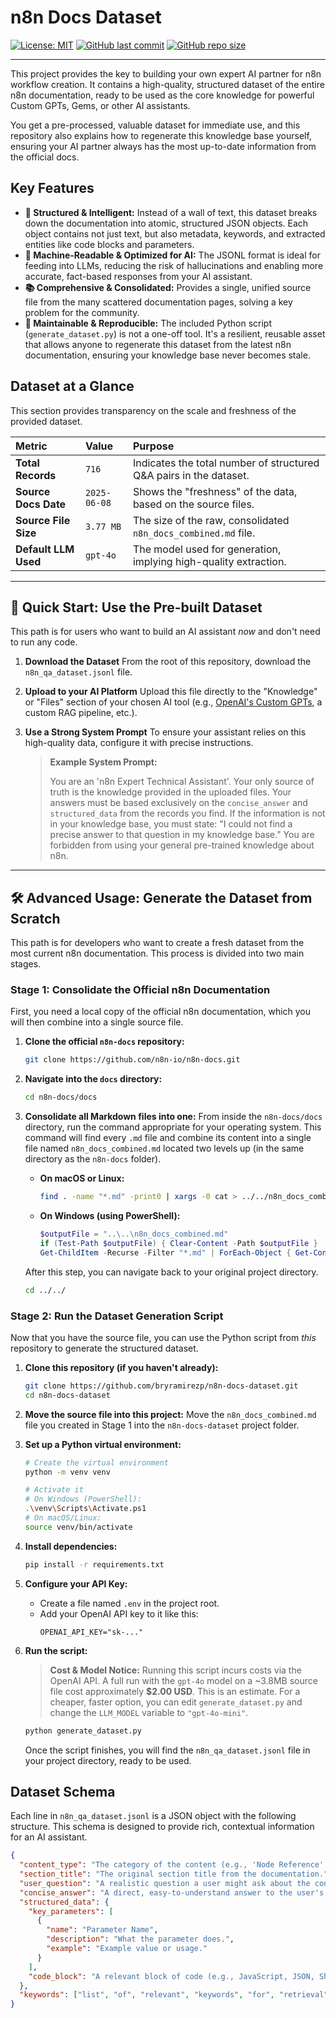 # n8n Docs Dataset

[![License: MIT](https://img.shields.io/badge/License-MIT-yellow.svg)](https://github.com/bryramirezp/n8n-docs-dataset/blob/main/LICENSE)
[![GitHub last commit](https://img.shields.io/github/last-commit/bryramirezp/n8n-docs-dataset)](https://github.com/bryramirezp/n8n-docs-dataset/commits/main)
[![GitHub repo size](https://img.shields.io/github/repo-size/bryramirezp/n8n-docs-dataset)](https://github.com/bryramirezp/n8n-docs-dataset)

---

This project provides the key to building your own expert AI partner for n8n workflow creation. It contains a high-quality, structured dataset of the entire n8n documentation, ready to be used as the core knowledge for powerful Custom GPTs, Gems, or other AI assistants.

You get a pre-processed, valuable dataset for immediate use, and this repository also explains how to regenerate this knowledge base yourself, ensuring your AI partner always has the most up-to-date information from the official docs.

## Key Features

* **🧠 Structured & Intelligent:** Instead of a wall of text, this dataset breaks down the documentation into atomic, structured JSON objects. Each object contains not just text, but also metadata, keywords, and extracted entities like code blocks and parameters.
* **🤖 Machine-Readable & Optimized for AI:** The JSONL format is ideal for feeding into LLMs, reducing the risk of hallucinations and enabling more accurate, fact-based responses from your AI assistant.
* **📚 Comprehensive & Consolidated:** Provides a single, unified source file from the many scattered documentation pages, solving a key problem for the community.
* **🔧 Maintainable & Reproducible:** The included Python script (`generate_dataset.py`) is not a one-off tool. It's a resilient, reusable asset that allows anyone to regenerate this dataset from the latest n8n documentation, ensuring your knowledge base never becomes stale.

## Dataset at a Glance

This section provides transparency on the scale and freshness of the provided dataset.

| Metric | Value | Purpose |
| :--- | :--- | :--- |
| **Total Records** | `716` | Indicates the total number of structured Q&A pairs in the dataset. |
| **Source Docs Date** | `2025-06-08` | Shows the "freshness" of the data, based on the source files. |
| **Source File Size**| `3.77 MB` | The size of the raw, consolidated `n8n_docs_combined.md` file. |
| **Default LLM Used**| `gpt-4o` | The model used for generation, implying high-quality extraction. |

---

## 🚀 Quick Start: Use the Pre-built Dataset

This path is for users who want to build an AI assistant *now* and don't need to run any code.

1.  **Download the Dataset**
    From the root of this repository, download the `n8n_qa_dataset.jsonl` file.

2.  **Upload to your AI Platform**
    Upload this file directly to the "Knowledge" or "Files" section of your chosen AI tool (e.g., [OpenAI's Custom GPTs](https://chat.openai.com/gpts/editor), a custom RAG pipeline, etc.).

3.  **Use a Strong System Prompt**
    To ensure your assistant relies on this high-quality data, configure it with precise instructions.

    > **Example System Prompt:**
    >
    > You are an 'n8n Expert Technical Assistant'. Your only source of truth is the knowledge provided in the uploaded files. Your answers must be based exclusively on the `concise_answer` and `structured_data` from the records you find. If the information is not in your knowledge base, you must state: "I could not find a precise answer to that question in my knowledge base." You are forbidden from using your general pre-trained knowledge about n8n.

---

## 🛠️ Advanced Usage: Generate the Dataset from Scratch

This path is for developers who want to create a fresh dataset from the most current n8n documentation. This process is divided into two main stages.

### Stage 1: Consolidate the Official n8n Documentation

First, you need a local copy of the official n8n documentation, which you will then combine into a single source file.

1.  **Clone the official `n8n-docs` repository:**
    ```bash
    git clone https://github.com/n8n-io/n8n-docs.git
    ```

2.  **Navigate into the `docs` directory:**
    ```bash
    cd n8n-docs/docs
    ```

3.  **Consolidate all Markdown files into one:**
    From inside the `n8n-docs/docs` directory, run the command appropriate for your operating system. This command will find every `.md` file and combine its content into a single file named `n8n_docs_combined.md` located two levels up (in the same directory as the `n8n-docs` folder).

    * **On macOS or Linux:**
        ```bash
        find . -name "*.md" -print0 | xargs -0 cat > ../../n8n_docs_combined.md
        ```

    * **On Windows (using PowerShell):**
        ```powershell
        $outputFile = "..\..\n8n_docs_combined.md"
        if (Test-Path $outputFile) { Clear-Content -Path $outputFile }
        Get-ChildItem -Recurse -Filter "*.md" | ForEach-Object { Get-Content $_.FullName | Add-Content -Path $outputFile }
        ```
    
    After this step, you can navigate back to your original project directory.
    ```bash
    cd ../../ 
    ```

### Stage 2: Run the Dataset Generation Script

Now that you have the source file, you can use the Python script from *this* repository to generate the structured dataset.

1.  **Clone this repository (if you haven't already):**
    ```bash
    git clone https://github.com/bryramirezp/n8n-docs-dataset.git
    cd n8n-docs-dataset
    ```

2.  **Move the source file into this project:**
    Move the `n8n_docs_combined.md` file you created in Stage 1 into the `n8n-docs-dataset` project folder.

3.  **Set up a Python virtual environment:**
    ```bash
    # Create the virtual environment
    python -m venv venv
    
    # Activate it
    # On Windows (PowerShell):
    .\venv\Scripts\Activate.ps1
    # On macOS/Linux:
    source venv/bin/activate
    ```

4.  **Install dependencies:**
    ```bash
    pip install -r requirements.txt
    ```

5.  **Configure your API Key:**
    * Create a file named `.env` in the project root.
    * Add your OpenAI API key to it like this:
        ```
        OPENAI_API_KEY="sk-..."
        ```

6.  **Run the script:**
    > **Cost & Model Notice:**
    > Running this script incurs costs via the OpenAI API. A full run with the `gpt-4o` model on a ~3.8MB source file cost approximately **$2.00 USD**. This is an estimate. For a cheaper, faster option, you can edit `generate_dataset.py` and change the `LLM_MODEL` variable to `"gpt-4o-mini"`.

    ```bash
    python generate_dataset.py
    ```
    Once the script finishes, you will find the `n8n_qa_dataset.jsonl` file in your project directory, ready to be used.

## Dataset Schema

Each line in `n8n_qa_dataset.jsonl` is a JSON object with the following structure. This schema is designed to provide rich, contextual information for an AI assistant.

```json
{
  "content_type": "The category of the content (e.g., 'Node Reference', 'How-To Guide').",
  "section_title": "The original section title from the documentation.",
  "user_question": "A realistic question a user might ask about the content.",
  "concise_answer": "A direct, easy-to-understand answer to the user's question.",
  "structured_data": {
    "key_parameters": [
      {
        "name": "Parameter Name", 
        "description": "What the parameter does.", 
        "example": "Example value or usage."
      }
    ],
    "code_block": "A relevant block of code (e.g., JavaScript, JSON, Shell), if present."
  },
  "keywords": ["list", "of", "relevant", "keywords", "for", "retrieval"]
}
```
